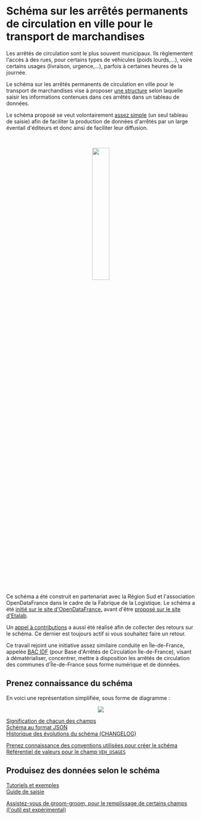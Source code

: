 # Schéma sur les arrêtés permanents de circulation en ville pour le transport de marchandises

Les arrêtés de circulation sont le plus souvent municipaux. Ils règlementent l'accès à des rues, pour certains types de véhicules (poids lourds,…), voire certains usages (livraison, urgence,…), parfois à certaines heures de la journée.

Le schéma sur les arrêtés permanents de circulation en ville pour le transport de marchandises vise à proposer [une structure](https://github.com/CEREMA/schema-arrete-circulation-marchandises/blob/master/documentation/schema-page.md) selon laquelle saisir les informations contenues dans ces arrêtés dans un tableau de données.

Le schéma proposé se veut volontairement [assez simple](https://github.com/CEREMA/schema-arrete-circulation-marchandises/blob/master/exemple-valide.csv) (un seul tableau de saisie) afin de faciliter la production de données d'arrêtés par un large éventail d'éditeurs et donc ainsi de faciliter leur diffusion.

<br>
<p align=center>
<img src=https://gblobscdn.gitbook.com/spaces%2F-M8umwbbnQtktzDT0-5_%2Favatar-rectangle-1591200295956.png?alt=media width='30%'>
</p>

Ce schéma a été construit en partenariat avec la Région Sud et l'association OpenDataFrance dans le cadre de la Fabrique de la Logistique. Le schéma a été [initié sur le site d'OpenDataFrance.](https://opendatafrance.gitbook.io/fablog/territoires/chantiers/partage-des-donnees/arretes-de-circulation) avant d'être [proposé sur le site d'Etalab](https://github.com/etalab/schema.data.gouv.fr/issues/157).

Un [appel à contributions](https://forms.gle/vUALzEDQqRsY2NgG9) a aussi été réalisé afin de collecter des retours sur le schéma. Ce dernier est toujours actif si vous souhaitez faire un retour.

Ce travail rejoint une initiative assez similaire conduite en Île-de-France, appelée [BAC IDF](https://bac-idf.fr/) (pour Base d'Arrêtés de Circulation Île-de-France), visant à dématérialiser, concentrer, mettre à disposition les arrêtés de circulation des communes d'Île-de-France sous forme numérique et de données.

## Prenez connaissance du schéma
En voici une représentation simplifiée, sous forme de diagramme :

<p align=center>
<img src=https://raw.githubusercontent.com/CEREMA/schema-arrete-circulation-marchandises/master/mindmaps/arrete-permanent-circulation.png>
</p>

[Signification de chacun des champs](https://github.com/CEREMA/schema-arrete-circulation-marchandises/blob/master/documentation/schema-page.md)  
[Schéma au format JSON](https://github.com/CEREMA/schema-arrete-circulation-marchandises/blob/master/schema.json)  
[Historique des évolutions du schéma (CHANGELOG)](https://github.com/CEREMA/schema-arrete-circulation-marchandises/blob/master/CHANGELOG.md)

[Prenez connaissance des conventions utilisées pour créer le schéma](https://github.com/CEREMA/schema-arrete-circulation-marchandises/blob/master/A-PROPOS.md)   
[Référentiel de valeurs pour le champ `VEH_USAGES`](https://github.com/CEREMA/schema-arrete-circulation-marchandises/blob/master/referentiels/VEH_USAGES.csv)  

## Produisez des données selon le schéma
[Tutoriels et exemples](https://github.com/CEREMA/schema-arrete-circulation-marchandises/blob/master/EXEMPLES.md)   
[Guide de saisie](https://github.com/CEREMA/schema-arrete-circulation-marchandises/blob/master/GUIDE.md)  

[Assistez-vous de groom-groom, pour le remplissage de certains champs (l'outil est expérimental)](https://cerema-med.shinyapps.io/groom-groom/)  
